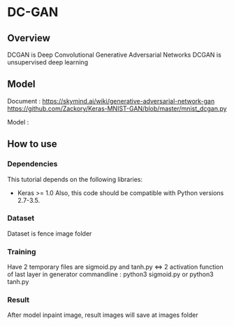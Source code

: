 # DC-GAN
## Overview 
DCGAN is Deep Convolutional Generative Adversarial Networks
DCGAN is unsupervised deep learning  
## Model 
Document : https://skymind.ai/wiki/generative-adversarial-network-gan
           https://github.com/Zackory/Keras-MNIST-GAN/blob/master/mnist_dcgan.py
            
Model : 

## How to use
### Dependencies
This tutorial depends on the following libraries:
* Keras >= 1.0
Also, this code should be compatible with Python versions 2.7-3.5.

### Dataset
Dataset is fence image folder

### Training
Have 2 temporary files are sigmoid.py and tanh.py <=> 2 activation function of last layer in generator
commandline : python3 sigmoid.py or python3 tanh.py

### Result
After model inpaint image, result images will save at images folder
